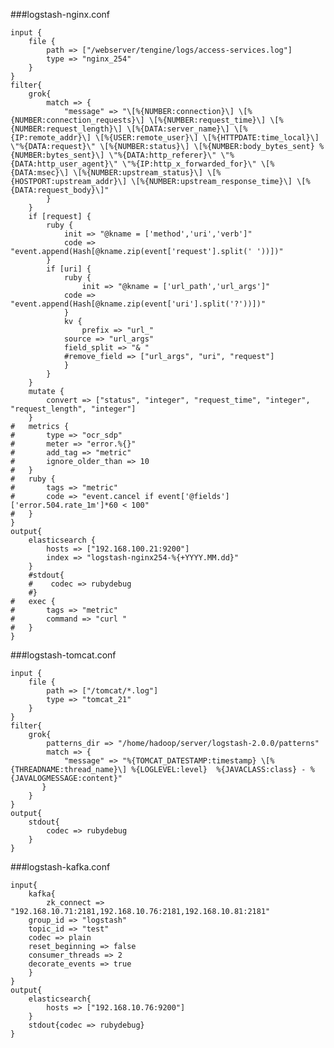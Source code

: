 ###logstash-nginx.conf

    input {
        file {
            path => ["/webserver/tengine/logs/access-services.log"]
            type => "nginx_254"
        }
    }
    filter{
        grok{
            match => {
    	        "message" => "\[%{NUMBER:connection}\] \[%{NUMBER:connection_requests}\] \[%{NUMBER:request_time}\] \[%{NUMBER:request_length}\] \[%{DATA:server_name}\] \[%{IP:remote_addr}\] \[%{USER:remote_user}\] \[%{HTTPDATE:time_local}\] \"%{DATA:request}\" \[%{NUMBER:status}\] \[%{NUMBER:body_bytes_sent} %{NUMBER:bytes_sent}\] \"%{DATA:http_referer}\" \"%{DATA:http_user_agent}\" \"%{IP:http_x_forwarded_for}\" \[%{DATA:msec}\] \[%{NUMBER:upstream_status}\] \[%{HOSTPORT:upstream_addr}\] \[%{NUMBER:upstream_response_time}\] \[%{DATA:request_body}\]"
            }
        }
        if [request] {
            ruby {
                init => "@kname = ['method','uri','verb']"
                code => "event.append(Hash[@kname.zip(event['request'].split(' '))])"
            }
            if [uri] {
                ruby {
                    init => "@kname = ['url_path','url_args']"
                code => "event.append(Hash[@kname.zip(event['uri'].split('?'))])"
                }
                kv {
                    prefix => "url_"
                source => "url_args"
                field_split => "& "
                #remove_field => ["url_args", "uri", "request"]
                }
            }
        }
        mutate {
        	convert => ["status", "integer", "request_time", "integer", "request_length", "integer"]
        }
    #   metrics {
    #       type => "ocr_sdp"
    #       meter => "error.%{}"
    #       add_tag => "metric"
    #       ignore_older_than => 10
    #   }
    #   ruby {
    #       tags => "metric"
    #       code => "event.cancel if event['@fields']['error.504.rate_1m']*60 < 100"
    #   }
    }
    output{
        elasticsearch {
    	    hosts => ["192.168.100.21:9200"]
    	    index => "logstash-nginx254-%{+YYYY.MM.dd}"
        }
        #stdout{
        #    codec => rubydebug
        #}
    #   exec {
    #       tags => "metric"
    #       command => "curl "
    #   }
    }

###logstash-tomcat.conf

    input {
        file {
            path => ["/tomcat/*.log"]
            type => "tomcat_21"
        }
    }
    filter{
        grok{
            patterns_dir => "/home/hadoop/server/logstash-2.0.0/patterns"
            match => {
                "message" => "%{TOMCAT_DATESTAMP:timestamp} \[%{THREADNAME:thread_name}\] %{LOGLEVEL:level}  %{JAVACLASS:class} - %{JAVALOGMESSAGE:content}"
           }
        }
    }
    output{
        stdout{
    	    codec => rubydebug
        }
    }
    
###logstash-kafka.conf

    input{
        kafka{
            zk_connect => "192.168.10.71:2181,192.168.10.76:2181,192.168.10.81:2181"
    	group_id => "logstash"
    	topic_id => "test"
    	codec => plain
    	reset_beginning => false
    	consumer_threads => 2
    	decorate_events => true
        }
    }
    output{
        elasticsearch{
        	hosts => ["192.168.10.76:9200"]
        }
        stdout{codec => rubydebug}
    }
    
